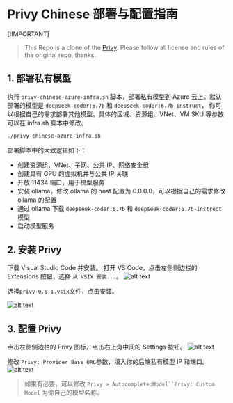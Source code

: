 # Privy Chinese 部署与配置指南

[!IMPORTANT]
> This Repo is a clone of the [Privy](https://github.com/srikanth235/privy). Please follow all license and rules of the original repo, thanks.

## 1. 部署私有模型

执行 `privy-chinese-azure-infra.sh` 脚本，部署私有模型到 Azure 云上。默认部署的模型是 `deepseek-coder:6.7b` 和 `deepseek-coder:6.7b-instruct`， 你可以根据自己的需求部署其他模型。具体的区域、资源组、VNet、VM SKU 等参数可以在 infra.sh 脚本中修改。

```bash
./privy-chinese-azure-infra.sh
```

部署脚本中的大致逻辑如下：

- 创建资源组、VNet、子网、公共 IP、网络安全组
- 创建具有 GPU 的虚拟机并与公共 IP 关联
- 开放 11434 端口，用于模型服务
- 安装 ollama，修改 ollama 的 host 配置为 0.0.0.0，可以根据自己的需求修改 ollama 的配置
- 通过 ollama 下载 `deepseek-coder:6.7b` 和 `deepseek-coder:6.7b-instruct` 模型
- 启动模型服务

## 2. 安装 Privy

下载 Visual Studio Code 并安装。
打开 VS Code，点击左侧侧边栏的 Extensions 按钮，选择 `从 VSIX 安装...`。
![alt text](./image/image1.png)

选择`privy-0.0.1.vsix`文件，点击安装。

![alt text](./image/image2.png)

## 3. 配置 Privy

点击左侧侧边栏的 Privy 图标，点击右上角中间的 Settings 按钮。
![alt text](./image/image3.png)

修改 `Privy: Provider Base URL`参数，填入你的后端私有模型 IP 和端口。
![alt text](./image/image4.png)

> 如果有必要，可以修改 ` Privy > Autocomplete:Model``Privy: Custom Model ` 为你自己的模型名称。
